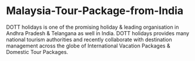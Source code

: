 # Malaysia-Tour-Package-from-India
DOTT holidays is one of the promising holiday &amp; leading organisation in Andhra Pradesh &amp; Telangana as well in India. DOTT holidays provides many national tourism authorities and recently collaborate with destination management across the globe of International Vacation Packages &amp; Domestic Tour Packages.
